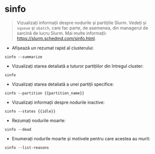 # sinfo

> Vizualizați informații despre nodurile și partițiile Slurm.
> Vedeți și `squeue` și `sbatch`, care fac parte, de asemenea, din managerul de sarcină de lucru Slurm.
> Mai multe informații: <https://slurm.schedmd.com/sinfo.html>.

- Afișează un rezumat rapid al clusterului:

`sinfo --summarize`

- Vizualizați starea detaliată a tuturor partițiilor din întregul cluster:

`sinfo`

- Vizualizați starea detaliată a unei partiții specifice:

`sinfo --partition {{partition_name}}`

- Vizualizați informații despre nodurile inactive:

`sinfo --states {{idle}}`

- Rezumați nodurile moarte:

`sinfo --dead`

- Enumerați nodurile moarte și motivele pentru care acestea au murit:

`sinfo --list-reasons`
